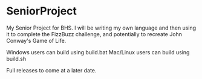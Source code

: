 # SeniorProject
My Senior Project for BHS. I will be writing my own language and then using it to complete the FizzBuzz challenge, and potentially to recreate John Conway's Game of Life.

Windows users can build using build.bat
Mac/Linux users can build using build.sh

Full releases to come at a later date.
